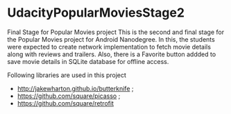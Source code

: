 # UdacityPopularMoviesStage2
Final Stage for Popular Movies project
This is the second and final stage for the Popular Movies project for Android Nanodegree.
In this, the students were expected to create network implementation to fetch  movie details along with reviews and trailers.
Also, there is a Favorite button addded to save movie details in SQLite database for offline access.

Following libraries are used in this project 

- http://jakewharton.github.io/butterknife ;
- https://github.com/square/picasso ;
- https://github.com/square/retrofit

